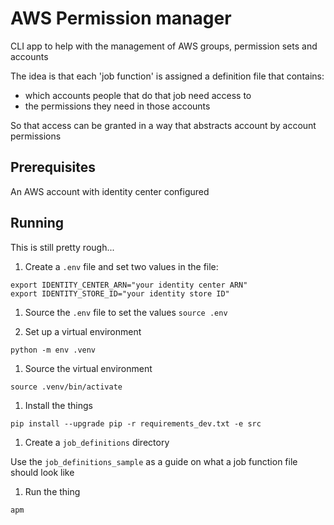 # AWS Permission manager

CLI app to help with the management of AWS groups, permission sets and accounts

The idea is that each 'job function' is assigned a definition file that contains:

- which accounts people that do that job need access to
- the permissions they need in those accounts

So that access can be granted in a way that abstracts account by account permissions

## Prerequisites

An AWS account with identity center configured

## Running

This is still pretty rough...

1. Create a `.env` file and set two values in the file:

  ```env
  export IDENTITY_CENTER_ARN="your identity center ARN"
  export IDENTITY_STORE_ID="your identity store ID"
  ```

1. Source the `.env` file to set the values `source .env`

1. Set up a virtual environment
  
  ```console
  python -m env .venv
  ```

1. Source the virtual environment

  ```console
  source .venv/bin/activate
  ```

1. Install the things

  ```console
  pip install --upgrade pip -r requirements_dev.txt -e src
  ```

1. Create a `job_definitions` directory

  Use the `job_definitions_sample` as a guide on what a job function file should look like

1. Run the thing

  ```console
  apm
  ```
  